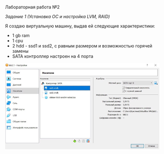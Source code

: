 Лабораторная работа №2

*Задание 1 (Установка ОС и настройка LVM, RAID)*

Я создаю виртуальную машину, выдав ей следующие характеристики: 

* 1 gb ram
* 1 cpu
* 2 hdd - ssd1 и ssd2, с равным размером и возможностью горячей замены
* SATA контроллер настроен на 4 порта

![](lab2/images/1.1.jpg)
